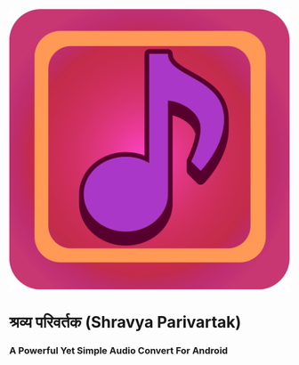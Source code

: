 !["Shravya Parivartak"](assets/icon.svg) 

# श्रव्य परिवर्तक (Shravya Parivartak)

### A Powerful Yet Simple Audio Convert For Android
